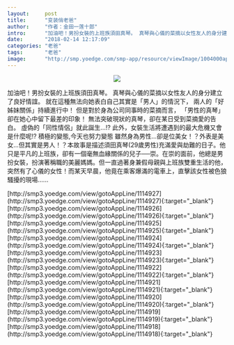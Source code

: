 ```yaml
---
layout:     post
title:      "变装俏老爸"
author:     "作者：金田一莲十郎"
intro:      "加油吧！男扮女裝的上班族須田真琴。 真琴與心儀的菜摘以女性友人的身分建立了良好情誼。 就在這種無法向她表白自己其實是「男人」的情況下， 兩人的「好姊妹關係」持續進行中！ 但是對於身為公司同事時的菜摘而言， 「男性的真琴」卻在她心中留下最差的印象！ 無法突破現狀的真琴，卻在某日受到菜摘愛的告白。 虛偽的「同性情侶」就此誕生…!? 此外，女裝生活將遭遇到的最大危機又會是什麼呢!? 積極的變態,今天也努力變態 雖然身為男性...卻是位美女！？外表是美女...但其實是男人！？本故事是描述須田真琴(29歲男性)充滿愛與劫難的日子。他只是平凡的上班族，卻有一個毫無血緣關係的兒子──崇。在崇的面前，他總是男扮女裝，扮演著稱職的美麗媽媽。但一直過著身兼假母親與上班族雙重生活的他，突然有了心儀的女性！而某天早晨，他竟在乘客爆滿的電車上，直擊該女性被色狼騷擾的現場......"
date:       "2018-02-14 12:17:09"
categories: "老爸"
tags:       "老爸"
image:      "http://smp.yoedge.com/smp-app/resource/viewImage/1004000appline.png"
---
```

<div style="text-align: center">
<p><img src="http://smp.yoedge.com/smp-app/resource/viewImage/1004000appline.png"/></p>
</div>
<p class="post-meta">
<span>加油吧！男扮女裝的上班族須田真琴。 真琴與心儀的菜摘以女性友人的身分建立了良好情誼。 就在這種無法向她表白自己其實是「男人」的情況下， 兩人的「好姊妹關係」持續進行中！ 但是對於身為公司同事時的菜摘而言， 「男性的真琴」卻在她心中留下最差的印象！ 無法突破現狀的真琴，卻在某日受到菜摘愛的告白。 虛偽的「同性情侶」就此誕生…!? 此外，女裝生活將遭遇到的最大危機又會是什麼呢!? 積極的變態,今天也努力變態 雖然身為男性...卻是位美女！？外表是美女...但其實是男人！？本故事是描述須田真琴(29歲男性)充滿愛與劫難的日子。他只是平凡的上班族，卻有一個毫無血緣關係的兒子──崇。在崇的面前，他總是男扮女裝，扮演著稱職的美麗媽媽。但一直過著身兼假母親與上班族雙重生活的他，突然有了心儀的女性！而某天早晨，他竟在乘客爆滿的電車上，直擊該女性被色狼騷擾的現場......</span>
</p>
[http://smp3.yoedge.com/view/gotoAppLine/1114927](http://smp3.yoedge.com/view/gotoAppLine/1114927){:target="_blank"}
[http://smp3.yoedge.com/view/gotoAppLine/1114926](http://smp3.yoedge.com/view/gotoAppLine/1114926){:target="_blank"}
[http://smp3.yoedge.com/view/gotoAppLine/1114925](http://smp3.yoedge.com/view/gotoAppLine/1114925){:target="_blank"}
[http://smp3.yoedge.com/view/gotoAppLine/1114924](http://smp3.yoedge.com/view/gotoAppLine/1114924){:target="_blank"}
[http://smp3.yoedge.com/view/gotoAppLine/1114923](http://smp3.yoedge.com/view/gotoAppLine/1114923){:target="_blank"}
[http://smp3.yoedge.com/view/gotoAppLine/1114922](http://smp3.yoedge.com/view/gotoAppLine/1114922){:target="_blank"}
[http://smp3.yoedge.com/view/gotoAppLine/1114921](http://smp3.yoedge.com/view/gotoAppLine/1114921){:target="_blank"}
[http://smp3.yoedge.com/view/gotoAppLine/1114920](http://smp3.yoedge.com/view/gotoAppLine/1114920){:target="_blank"}
[http://smp3.yoedge.com/view/gotoAppLine/1114919](http://smp3.yoedge.com/view/gotoAppLine/1114919){:target="_blank"}
[http://smp3.yoedge.com/view/gotoAppLine/1114918](http://smp3.yoedge.com/view/gotoAppLine/1114918){:target="_blank"}


